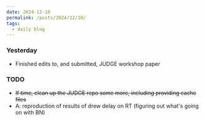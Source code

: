 ```yaml
---
date: 2024-12-10
permalink: /posts/2024/12/10/
tags:
  - daily blog
---
```


### Yesterday
- Finished edits to, and submitted, JUDGE workshop paper

### TODO
- ~~If time, clean up the JUDGE repo some more, including providing cache files~~
- A: reproduction of results of drew delay on RT (figuring out what's going on with BN)


